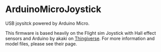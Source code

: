 # ArduinoMicroJoystick
 USB joysitck powered by Arduino Micro.

This firmware is based heavily on the Flight sim Joystick with Hall effect sensors and Arduino by akaki on [Thingiverse](https://www.thingiverse.com/thing:4576634). For more information and model files, please see their page.